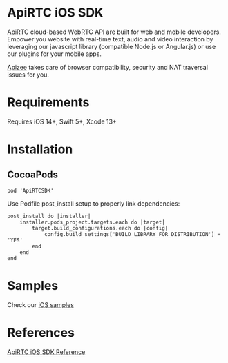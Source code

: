 # ApiRTC iOS SDK

ApiRTC cloud-based WebRTC API are built for web and mobile developers. Empower you website with real-time text, audio and video interaction by leveraging our javascript library (compatible Node.js or Angular.js) or use our plugins for your mobile apps. 

[Apizee](https://apizee.com/) takes care of browser compatibility, security and NAT traversal issues for you.

# Requirements

Requires iOS 14+, Swift 5+, Xcode 13+

# Installation

## CocoaPods

```
pod 'ApiRTCSDK'
```

Use Podfile post_install setup to properly link dependencies:
```
post_install do |installer|
	installer.pods_project.targets.each do |target|
		target.build_configurations.each do |config|
			config.build_settings['BUILD_LIBRARY_FOR_DISTRIBUTION'] = 'YES'
		end
	end
end
```

# Samples

Check our [iOS samples](https://github.com/apizee/ApiRTC-iOS-Samples)

# References

[ApiRTC iOS SDK Reference](https://apirtc.github.io/references/apirtc-ios-sdk/)